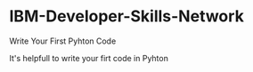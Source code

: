 # IBM-Developer-Skills-Network
Write Your First Pyhton Code

It's helpfull to write your firt code in Pyhton
